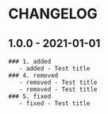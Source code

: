 # CHANGELOG
## 1.0.0 - 2021-01-01
    ### 1. added
       - added - Test title
    ### 4. removed
       - removed - Test title
       - removed - Test title
    ### 5. fixed
       - fixed - Test title

